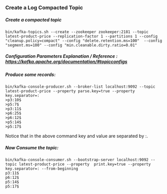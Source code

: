 ### Create a Log Compacted Topic

##### Create a compacted topic 

```
bin/kafka-topics.sh --create --zookeeper zookeeper:2181 --topic latest-product-price --replication-factor 1 --partitions 1 --config "cleanup.policy=compact" --config "delete.retention.ms=100"  --config "segment.ms=100" --config "min.cleanable.dirty.ratio=0.01"
```

##### Configuration Parameters Explanation / Reference  : https://kafka.apache.org/documentation/#topicconfigs

##### Produce some records:

```
bin/kafka-console-producer.sh --broker-list localhost:9092 --topic latest-product-price --property parse.key=true --property key.separator=:
>p3:10$
>p5:7$
>p3:11$
>p6:25$
>p6:12$
>p5:14$
>p5:17$
```

Notice that in the above command key and value are separated by :. 

##### Now Consume the topic:

```
bin/kafka-console-consumer.sh --bootstrap-server localhost:9092 --topic latest-product-price --property  print.key=true --property key.separator=: --from-beginning
p3:11$
p6:12$
p5:14$
p5:17$
```
